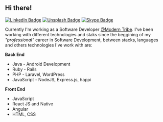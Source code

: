 Hi there!
- 
[![LinkedIn Badge](https://img.shields.io/badge/-LinkedIn-blue?logo=LinkedIn&labelColor=0076b5&color=0076b5&?style=flat-square&link=https://www.linkedin.com/in/crisoforo/)](https://www.linkedin.com/in/crisoforo/) [![Unsplash Badge](https://img.shields.io/badge/-Photos-dark?logo=Unsplash&labelColor=000&color=000&?style=flat-square&link=https://unsplash.com/@mitogh)](https://unsplash.com/@mitogh) [![Skype Badge](https://img.shields.io/badge/-Skype-blue?logo=skype&labelColor=FFF&color=00aff1&?style=flat-square)](https://join.skype.com/invite/DANjExZPGxMq)

Currently I'm working as a Software Developer [@Modern Tribe](https://tri.be/). I've been working with different technologies and staks since the beggining of my _"professional"_ career in Software Development, between stacks, languages and others technologies I've work with are: 

**Back End**

- Java - Android Development
- Ruby - Rails
- PHP - Laravel, WordPress
- JavaScript - NodeJS, Express.js, happi

**Front End**

- JavaScript
- React JS and Native
- Angular
- HTML, CSS
